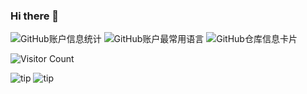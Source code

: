 ### Hi there 👋

<!--
**itouchzh/itouchzh** is a ✨ _special_ ✨ repository because its `README.md` (this file) appears on your GitHub profile.

Here are some ideas to get you started:

- 🔭 I’m currently working on ...
- 🌱 I’m currently learning ...
- 👯 I’m looking to collaborate on ...
- 🤔 I’m looking for help with ...
- 💬 Ask me about ...
- 📫 How to reach me: ...
- 😄 Pronouns: ...
- ⚡ Fun fact: ...
-->

![GitHub账户信息统计](https://github-stats.ubrong.com/api?username=itouchzh&show_icons=true)
![GitHub账户最常用语言](https://github-stats.ubrong.com/api/top-langs/?username=itouchzh&layout=compact)
![GitHub仓库信息卡片](https://github-stats.ubrong.com/api/pin/?username=itouchzh&repo=phoneweb-base&theme=dark)

![Visitor Count](https://profile-counter.glitch.me/{ubrong}/count.svg)

![tip](https://badgen.net/badge/php/8.1/orange?icon=php)
![tip](https://badgen.net/badge/python/3.1.6/green?icon=packagephobia)
